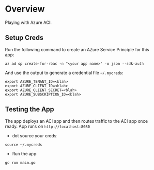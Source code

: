 # Overview

Playing with Azure ACI. 

## Setup Creds

Run the following command to create an AZure Service Principle for this app:

```
az ad sp create-for-rbac -n "<your app name>" -o json --sdk-auth
```

And use the output to generate a credential file `~/.mycreds`:

```
export AZURE_TENANT_ID=<blah>
export AZURE_CLIENT_ID=<blah>
export AZURE_CLIENT_SECRET=<blah>
export AZURE_SUBSCRIPTION_ID=<blah>
```

## Testing the App

The app deploys an ACI app and then routes traffic to the ACI app once ready. App runs on `http://localhost:8080`

- dot source your creds:

```
source ~/.mycreds
```

- Run the app

```
go run main.go
```

